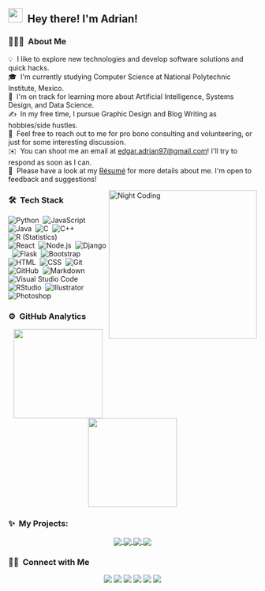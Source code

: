 
<!--![Adrian Romo Banner]-->

## <img src="https://github.com/TheDudeThatCode/TheDudeThatCode/blob/master/Assets/Hi.gif" width="29px"> &nbsp;Hey there! I'm Adrian!

### 👨🏻‍💻 &nbsp;About Me

💡 &nbsp;I like to explore new technologies and develop software solutions and quick hacks.\
🎓 &nbsp;I'm currently studying Computer Science at National Polytechnic Institute, Mexico.\
🌱 &nbsp;I'm on track for learning more about Artificial Intelligence, Systems Design, and Data Science.\
✍️ &nbsp;In my free time, I pursue Graphic Design and Blog Writing as hobbies/side hustles.\
💬 &nbsp;Feel free to reach out to me for pro bono consulting and volunteering, or just for some interesting discussion.\
✉️ &nbsp;You can shoot me an email at [edgar.adrian97@gmail.com](mailto:edgar.adrian97@gmail.com)! I'll try to respond as soon as I can.\
📄 &nbsp;Please have a look at my [Résumé](https://www.adrianromo.me/resume.html) for more details about me. I'm open to feedback and suggestions!

<img alt="Night Coding" src="https://i.pinimg.com/originals/e4/26/70/e426702edf874b181aced1e2fa5c6cde.gif" width="300px" align="right"/>

### 🛠 &nbsp;Tech Stack

![Python](https://img.shields.io/badge/-Python-05122A?style=flat&logo=python)&nbsp;
![JavaScript](https://img.shields.io/badge/-JavaScript-05122A?style=flat&logo=javascript)&nbsp;
![Java](https://img.shields.io/badge/-Java-05122A?style=flat&logo=Java&logoColor=FFA518)&nbsp;
![C](https://img.shields.io/badge/-C-05122A?style=flat&logo=C&logoColor=A8B9CC)&nbsp;
![C++](https://img.shields.io/badge/-C++-05122A?style=flat&logo=C%2B%2B&logoColor=00599C)&nbsp;
![R (Statistics)](https://img.shields.io/badge/-R-05122A?style=flat&logo=R&logoColor=276DC3)\
![React](https://img.shields.io/badge/-React-05122A?style=flat&logo=react)&nbsp;
![Node.js](https://img.shields.io/badge/-Node.js-05122A?style=flat&logo=node.js)&nbsp;
![Django](https://img.shields.io/badge/-Django-05122A?style=flat&logo=django&logoColor=092E20)&nbsp;
![Flask](https://img.shields.io/badge/-Flask-05122A?style=flat&logo=flask)&nbsp;
![Bootstrap](https://img.shields.io/badge/-Bootstrap-05122A?style=flat&logo=bootstrap&logoColor=563D7C)\
![HTML](https://img.shields.io/badge/-HTML-05122A?style=flat&logo=HTML5)&nbsp;
![CSS](https://img.shields.io/badge/-CSS-05122A?style=flat&logo=CSS3&logoColor=1572B6)&nbsp;
![Git](https://img.shields.io/badge/-Git-05122A?style=flat&logo=git)&nbsp;
![GitHub](https://img.shields.io/badge/-GitHub-05122A?style=flat&logo=github)&nbsp;
![Markdown](https://img.shields.io/badge/-Markdown-05122A?style=flat&logo=markdown)\
![Visual Studio Code](https://img.shields.io/badge/-Visual%20Studio%20Code-05122A?style=flat&logo=visual-studio-code&logoColor=007ACC)&nbsp;
![RStudio](https://img.shields.io/badge/-RStudio-05122A?style=flat&logo=rstudio)&nbsp;
![Illustrator](https://img.shields.io/badge/-Illustrator-05122A?style=flat&logo=adobe-illustrator)&nbsp;
![Photoshop](https://img.shields.io/badge/-Photoshop-05122A?style=flat&logo=adobe-photoshop)&nbsp;

### ⚙️ &nbsp;GitHub Analytics

<p align="center">
<a href="https://github.com/AdrianRomo">
  <img height="180em" src="https://github-readme-stats-eight-theta.vercel.app/api?username=AdrianRomo&show_icons=true&theme=gotham&include_all_commits=true&count_private=true"/>
  <img height="180em" src="https://github-readme-stats-eight-theta.vercel.app/api/top-langs/?username=AdrianRomo&layout=compact&langs_count=8&theme=gotham"/>
</a>
</p>

### ✨ &nbsp;My Projects:
<p align="center">
<a href="https://github.com/AdrianRomo/LyricGenerator">
  <img align="center" src="https://github-readme-stats.vercel.app/api/pin/?username=AdrianRomo&repo=LyricGenerator&theme=gotham" />
</a>

<a href="https://github.com/AdrianRomo/MovieSentimentAnalysis">
 <img align="center" src="https://github-readme-stats.vercel.app/api/pin/?username=AdrianRomo&repo=MovieSentimentAnalysis&theme=gotham" />
</a>

<a href="https://github.com/AdrianRomo/Graficadora3D">
  <img align="center" src="https://github-readme-stats.vercel.app/api/pin/?username=AdrianRomo&repo=Graficadora3D&theme=gotham" />
</a>

<a href="https://github.com/AdrianRomo/Artificial-Intelligence">
 <img align="center" src="https://github-readme-stats.vercel.app/api/pin/?username=AdrianRomo&repo=Artificial-Intelligence&theme=gotham" />
</a>
</p>

### 🤝🏻 &nbsp;Connect with Me
<p align="center">
<a href="https://www.adrianromo.me"><img src="https://img.shields.io/badge/-adrianromo.me-3423A6?style=flat&logo=Google-Chrome&logoColor=white"/></a>
<a href="https://linkedin.com/in/AdrianRomo97"><img src="https://img.shields.io/badge/-Adrian%20Romo%20-0077B5?style=flat&logo=Linkedin&logoColor=white"/></a>
<a href="mailto:edgar.adrian97@gmail.com"><img src="https://img.shields.io/badge/-edgar.adrian97@gmail.com-D14836?style=flat&logo=Gmail&logoColor=white"/></a>
<a href="https://instagram.com/AdrianRomo97"><img src="https://img.shields.io/badge/-@AdrianRomo97-E4405F?style=flat&logo=Instagram&logoColor=white"/></a>
<a href="https://facebook.com/AdrianRomo97"><img src="https://img.shields.io/badge/-@AdrianRomo97-1877F2?style=flat&logo=Facebook&logoColor=white"/></a>
<a href="https://www.twitter.com/AdrianRomo97"><img src="https://img.shields.io/badge/-@AdrianRomo97-239de9?style=flat&logo=Twitter&logoColor=white"/></a>

</p>
